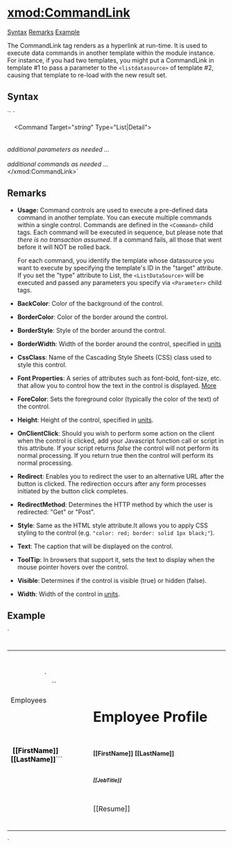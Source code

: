 # <xmod:CommandLink>

<a name="top"></a>

[Syntax](#syntax) [Remarks](#remarks) [Example](#example)

The CommandLink tag renders as a hyperlink at run-time. It is used to execute data commands in another template within the module instance. For instance, if you had two templates, you might put a CommandLink in template #1 to pass a parameter to the `<listdatasource>` of template #2, causing that template to re-load with the new result set.

<a name="syntax"></a>

## Syntax

<div xmlns="">`<xmod:CommandLink  
    BackColor="_color name_|#dddddd"  
    BorderColor="_color name_|#dddddd"  
    BorderStyle="**NotSet**|None|Dotted|Dashed|Solid|Double|Groove|Ridge| Inset|Outset"  
    BorderWidth_="size_"  
    CssClass="_string_"  
    Font-Bold="True|**False**"  
    Font-Italic="True|**False**"  
    Font-Names="_string_"  
    Font-Overline="True|**False**"  
    Font-Size="_string_|Smaller|Larger|XX-Small|X-Small|Small|Medium| Large|X-Large|XX-Large"  
    Font-Strikeout="True|**False**"  
    Font-Underline="True|**False**"  
    ForeColor="_color name_|#dddddd"  
    Height="_size_"  
    OnClientClick="_javascript_"  
    Redirect="_url_"  
    RedirectMethod="**Get**|Post"  
    Style="_string_"  
    Text="string"  
    ToolTip="_string_"  
    Visible="**True**|False"  
    Width="_size_">` `   

    <Command Target="_string_" Type="List|Detail">  
        <Parameter Name="_string_" Value="_string_" />  
        <Parameter Name="_string_" Value="_string_" />  
_additional parameters as needed ..._  
    </Command>  
_additional commands as needed ..._  
</xmod:CommandLink>`</div>


## Remarks

*   **Usage:** Command controls are used to execute a pre-defined data command in another template. You can execute multiple commands within a single control. Commands are defined in the `<Command>` child tags. Each command will be executed in sequence, but please note that _there is no transaction assumed_. If a command fails, all those that went before it will NOT be rolled back.  

    For each command, you identify the template whose datasource you want to execute by specifying the template's ID in the "target" attribute. If you set the "type" attribute to List, the `<ListDataSource>` will be executed and passed any parameters you specify via `<Parameter>` child tags.  

*   **BackColor**: Color of the background of the control.  

*   **BorderColor**: Color of the border around the control.  

*   **BorderStyle**: Style of the border around the control.  

*   **BorderWidth**: Width of the border around the control, specified in [units](../unit-types.md)
*   **CssClass**: Name of the Cascading Style Sheets (CSS) class used to style this control.  

*   **Font Properties**: A series of attributes such as font-bold, font-size, etc. that allow you to control how the text in the control is displayed. [More](../font-properties.md)
*   **ForeColor**: Sets the foreground color (typically the color of the text) of the control.  

*   **Height**: Height of the control, specified in [units](../unit-types.md).  

*   **OnClientClick**: Should you wish to perform some action on the client when the control is clicked, add your Javascript function call or script in this attribute. If your script returns _false_ the control will not perform its normal processing. If you return true then the control will perform its normal processing.  

*   **Redirect**: Enables you to redirect the user to an alternative URL after the button is clicked. The redirection occurs after any form processes initiated by the button click completes.  

*   **RedirectMethod**: Determines the HTTP method by which the user is redirected: "Get" or "Post".  

*   **Style**: Same as the HTML style attribute.It allows you to apply CSS styling to the control (e.g. `"color: red; border: solid 1px black;"`).  

*   **Text**: The caption that will be displayed on the control.  

*   **ToolTip**: In browsers that support it, sets the text to display when the mouse pointer hovers over the control.  

*   **Visible**: Determines if the control is visible (true) or hidden (false).  

*   **Width**: Width of the control in [units](../unit-types.md).  

## Example

<div xmlns="">`<div>  
  <table width="100%">  
    <tr>  
      <td colspan="2">  
        <!-- DEPARTMENTS TEMPLATE -->  
        <xmod:Template Id="Departments">  
          <ListDataSource CommandText="SELECT DepartmentId, DepartmentName FROM XMPDemo_Departments ORDER BY DepartmentName" />  
          <ItemTemplate>  
<span class="CodeHighlight"><xmod:CommandLink Text='[[DepartmentName]]'></span>  
<span class="CodeHighlight">              <Command Target="Employees" Type="list"></span>  
<span class="CodeHighlight">                <Parameter Name="DepartmentId" Value='[[DepartmentId]]' /></span>  
<span class="CodeHighlight">              </Command></span>  
<span class="CodeHighlight">              <Command target="EmployeeProfile" type="detail"></span>  
<span class="CodeHighlight">                <Parameter Name="EmployeeId" Value="-1" /></span>  
<span class="CodeHighlight">              </Command></span>  
<span class="CodeHighlight">            </xmod:CommandLink></span>&nbsp;  
          </ItemTemplate>  
        </xmod:Template>  
      </td>  
    <tr>  
      <td width="250" valign="top">  
        <!-- EMPLOYEES TEMPLATE -->  
        <xmod:Template Id="Employees">  
`          <ListDataSource CommandText="SELECT * FROM XMPDemo_Employees WHERE DepartmentId = @DepartmentId">  
           <Parameter Name="DepartmentId" Alias="DepartmentId" />  
         </ListDataSource>  
``<HeaderTemplate>  
            <p>Employees</p>  
          </HeaderTemplate>  
          <ItemTemplate>  
            <div style="text-align: middle;">  
<span style="color: #ff0000;" xmlns="http://www.w3.org/1999/xhtml"><span style="color: #000000;">              <xmod:CommandImage Text="Profile" ImageUrl="~/images/icon_hostusers_32px.gif" ImageAlign="absmiddle"></span></span>  
<span style="color: #ff0000;" xmlns="http://www.w3.org/1999/xhtml"><span style="color: #000000;">                <Command Type="detail" Target="EmployeeProfile"></span></span>  
<span style="color: #ff0000;" xmlns="http://www.w3.org/1999/xhtml"><span style="color: #000000;">                  <Parameter Name="EmployeeId" Value='[[EmployeeId]]' /></span></span>  
<span style="color: #ff0000;" xmlns="http://www.w3.org/1999/xhtml"><span style="color: #000000;">                </Command></span></span>  
<span style="color: #ff0000;" xmlns="http://www.w3.org/1999/xhtml"><span style="color: #000000;">              </xmod:CommandImage> &nbsp;<strong>[[FirstName]] [[LastName]]</strong></span></span>```  
            </div>  
          </ItemTemplate>  
        </xmod:Template>  
      </td>  
      <td width="500" valign="top">  
        <!-- EMPLOYEE PROFILE TEMPLATE -->  
        <xmod:Template Id="EmployeeProfile">  
          <DetailDataSource CommandText="SELECT * FROM XMPDemo_Employees WHERE EmployeeId = @EmployeeId">  
            <Parameter Name="EmployeeId" Alias="EmployeeId" value="-1" />  
          </DetailDataSource>  
          <DetailTemplate>  
            <h1>Employee Profile</h2>  
            <p style="font-size: 14px; font-weight: bold;">[[FirstName]] [[LastName]]</p>  
            <p style="font-size: 12px; font-weight: bold;"><em>[[JobTitle]]</em></p>  
            <p>[[Resume]]</p>  
          </DetailTemplate>  
        </xmod:Template >  
      </td>  
    </tr>  
  </table>  
</div>` </div>

